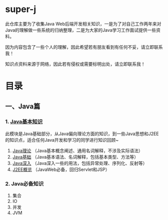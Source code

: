 # super-j

此仓库主要为了收集Java Web后端开发相关知识，一是为了对自己工作两年来对Java的理解做一些系统的归纳整理，二是为大家的Java学习工作面试提供一些资料。

因为内容包含了一些个人的理解，因此希望若有朋友看到有任何不妥，请立即联系我！

知识点资料来源于网络，因此若有侵权或需要标明出处，请立即联系我！

# 目录
## 一、Java篇
### 1. [Java基本知识](docs/java/base/README.md)

此模块是Java基础部分，从Java偏向理论方面的知识，到一些Java思想和J2EE的知识点，适合任何Java开发和学习的同学进行知识回顾~

1. [Java理论](docs/java/base/theory/README.md) （Java基本概念阐述、通用名词解释，不涉及实际语法）
2. [Java基础](docs/java/base/javabase/README.md) （Java基本语法、名词解释，包括基本类型、方法等）
3. [Java深入](docs/java/base/javadeep/README.md) （Java深入一些的用法，包括异常处理、序列化、反射等）
4. [J2EE概览](docs/java/base/j2ee/README.md) （JavaWeb必备，回归Servlet和JSP）
### 2. Java必备知识
1. 集合
2. IO
3. 并发
4. JVM
